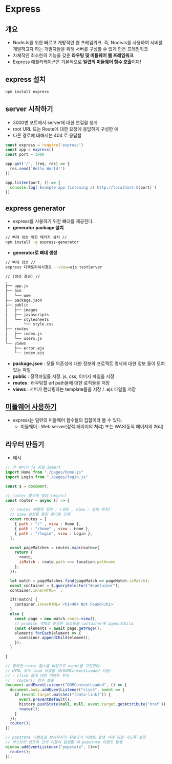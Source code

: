 # Express

## 개요

- NodeJs를 위한 빠르고 개방적인 웹 프레임워크. 즉, NodeJs를 사용하여 서버를 개발하고자 하는 개발자들을 위해 서버를 구성할 수 있게 만든 프레임워크
- 자체적인 최소한의 기능을 갖춘 **라우팅 및 미들웨어 웹 프레임워크**
- Express 애플리케이션은 기본적으로 **일련의 미들웨어 함수 호출**이다!

## express 설치

```bash
npm install express
```

## server 시작하기

- 3000번 포트에서 server에 대한 연결읠 청취
- root URL 또는 Route에 대한 요청에 응답하게 구성한 예
- 다른 경로에 대해서는 404 로 응답함

```js
const express = require('express')
const app = express()
const port = 3000

app.get('/', (req, res) => {
  res.send('Hello World!')
})

app.listen(port, () => {
  console.log(`Example app listening at http://localhost:${port}`)
})
```

## express generator

- express를 사용하기 위한 뼈대를 제공한다.
- **generator package 설치**

```bash
// 뼈대 생성 위한 패키지 설치 // 
npm install -g express-generator
```

- **generator로 뼈대 생성**

```bash
// 뼈대 생성 //
express 디렉토리위치경로 --view=ejs testServer

// (생성 결과) //
.
├── app.js
├── bin
│   └── www
├── package.json
├── public
│   ├── images
│   ├── javascripts
│   └── stylesheets
│       └── style.css
├── routes
│   ├── index.js
│   └── users.js
└── views
    ├── error.ejs
    └── index.ejs
```

- **package.json** : 모듈 의존성에 대한 정보와 프로젝트 명세에 대한 정보 들이 모여있는 파일
- **public** : 정적파일들 저장. js, css, 이미지 파일을 저장
- **routes** : 라우팅할 url path들에 대한 로직들을 저장
- **views** : 서버가 랜더링하는 template들을 저장 / .ejs 파일들 저장

## [미들웨어 사용하기](https://expressjs.com/ko/guide/using-middleware.html#middleware.third-party)

- express는 일련의 미들웨어 함수들의 집합이라 볼 수 있다.
  - 미들웨어 : Web server(정적 페이지의 처리) 또는 WAS(동적 페이지의 처리)

## 라우터 만들기

- 예시

```js
// 각 페이지 js 파일 import
import Home from "./pages/home.js"
import Login from "./pages/login.js"

const $ = document;

// router 함수의 정의 (async)
const router = async () => {

  // routes 배열의 정의 : (경로 , view : 실제 위치)
  // view 설정을 통한 랜더링 진행
  const routes = [
    { path : "/" , view : Home },
    { path : "/home" , view : Home },
    { path : "/login", view : Login },
  ];

  const pageMatches = routes.map(route=>{
    return {
      route,
      isMatch : route.path === location.pathname
    };
  });

  let match = pageMatches.find(pageMatch => pageMatch.isMatch);
  const container = $.querySelector("#container");
  container.innerHTML=``;

  if(!match) {
    container.innerHTML=`<h1>404 Not Found</h1>`
  }
  else {
    const page = new match.route.view();
    // promise 객체로 전달된 요소들을 container에 appendchild
    const elements = await page.getPage();
    elements.forEach(element => {
      container.appendChild(element);
    });
  }

}

// 정의한 route 함수를 바탕으로 event를 구현한다.
// HTML 모두 load 되었을 때(DOMContentLoaded 사용)
// : click 들에 대한 이벤트 부과
// : router() 함수 호출
document.addEventListener("DOMContentLoaded", () => {
  document.body.addEventListener("click", event => {
    if (event.target.matches("[data-link]")) {
      event.preventDefault();
      history.pushState(null, null, event.target.getAttribute('href'));
      router();
    }
  });
  router();
})

// popstate 이벤트로 브라우저의 뒤로가기 이벤트 발생 시에 뒤로 가도록 설정
// 히스토리 엔트리 간의 이동이 발생할 때 popstate 이벤트 발생
window.addEventListener("popstate", ()=>{
  router();
});
```





